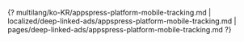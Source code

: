 {? multilang/ko-KR/appspress-platform-mobile-tracking.md | localized/deep-linked-ads/appspress-platform-mobile-tracking.md | pages/deep-linked-ads/appspress-platform-mobile-tracking.md ?}
